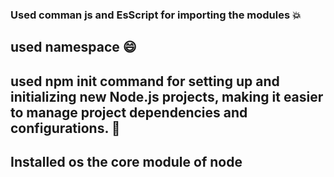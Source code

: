 ### Used comman js and EsScript for importing the modules 💥
## used namespace 😄
## used npm init command for setting up and initializing new Node.js projects, making it easier to manage project dependencies and configurations. 🚀
## Installed os the core module of node